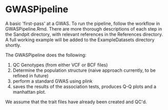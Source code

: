 # GWASPipeline

A basic 'first-pass' at a GWAS. To run the pipeline, follow the workflow in GWASPipeline.Rmd. There are more thorough descriptions of each step in the Sandpit directory, with relevant references in the References directory. A full working example will be added to the ExampleDatasets directory shortly.

The GWASPipeline does the following:  

  1. QC Genotypes (from either VCF or BCF files)  
  2. Determine the population structure (naive approach currently, to be refined in future)  
  3. perform a standard GWAS using plink  
  4. saves the results of the association tests, produces Q-Q plots and a manhattan plot.  

We assume that the trait files have already been created and QC'd. 
